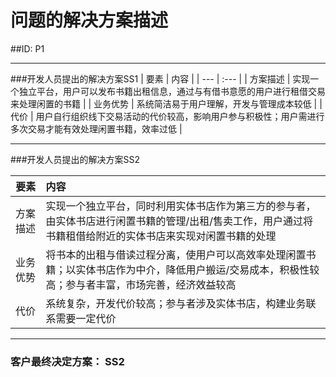 # 问题的解决方案描述
##ID: P1



---

###开发人员提出的解决方案SS1
| 要素 | 内容 |
| --- | :--- |
| 方案描述 | 实现一个独立平台，用户可以发布书籍出租信息，通过与有借书意愿的用户进行租借交易来处理闲置的书籍 |
| 业务优势 | 系统简洁易于用户理解，开发与管理成本较低 |
| 代价 | 用户自行组织线下交易活动的代价较高，影响用户参与积极性；用户需进行多次交易才能有效处理闲置书籍，效率过低 |



---


###开发人员提出的解决方案SS2

| 要素 | 内容 |
| --- | :--- |
| 方案描述 | 实现一个独立平台，同时利用实体书店作为第三方的参与者，由实体书店进行闲置书籍的管理/出租/售卖工作，用户通过将书籍租借给附近的实体书店来实现对闲置书籍的处理 |
| 业务优势 | 将书本的出租与借读过程分离，使用户可以高效率处理闲置书籍；以实体书店作为中介，降低用户搬运/交易成本，积极性较高；参与者丰富，市场完善，经济效益较高 |
| 代价 | 系统复杂，开发代价较高；参与者涉及实体书店，构建业务联系需要一定代价 |




---


### 客户最终决定方案：   SS2



